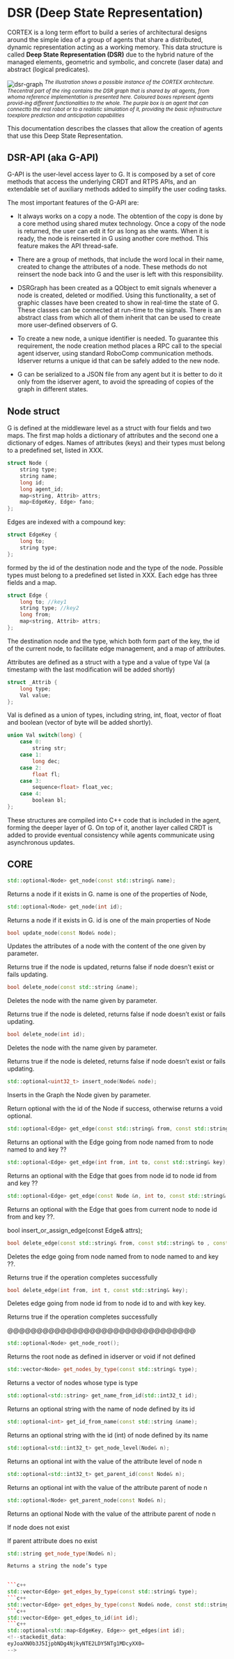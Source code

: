 # DSR (Deep State Representation)



CORTEX is a long term effort to build a series of architectural designs around the simple idea 
of a group of agents that share a distributed, dynamic representation acting as a working memory. 
This data structure is called **Deep State Representation (DSR)** due to the hybrid nature 
of the managed elements, geometric and symbolic, and concrete (laser data) and abstract (logical predicates).

![dsr-graph](https://user-images.githubusercontent.com/5784096/89400000-88576200-d713-11ea-8ac2-d2980568c2dc.png)
<sup>*The illustration shows a possible instance of the CORTEX architecture. Thecentral part of the ring contains the DSR graph that is shared by all agents, from whoma reference implementation is presented here. Coloured boxes represent agents provid-ing different functionalities to the whole. The purple box is an agent that can connectto the real robot or to a realistic simulation of it, providing the basic infrastructure toexplore prediction and anticipation capabilities*</sup>

This documentation describes the classes that allow the creation of agents that use this Deep State Representation.

## DSR-API (aka G-API)
G-API is the user-level access layer to G. It is composed by a set of core methods that access the underlying CRDT and RTPS APIs, and an extendable  set of auxiliary methods added to simplify the user coding tasks. 


The most important features of the G-API are:

-   It always works on a copy a node. The obtention of the copy is done by a core method using shared mutex technology. Once a copy of the node is returned, the user can edit it for as long as she wants. When it is ready, the node is reinserted in G using another core method. This feature makes the API thread-safe.
    
-   There are a group of methods, that include the word local in their name, created to change the attributes of a node. These methods do not reinsert the node back into G and the user is left with this responsibility.
    
-   DSRGraph has been created as a QObject to emit signals whenever a node is created, deleted or modified. Using this functionality, a set of graphic classes have been created to show in real-time the state of G. These classes can be connected at run-time to the signals. There is an abstract class from which all of them inherit that can be used to create more user-defined observers of G.
    
-   To create a new node, a unique identifier is needed. To guarantee this requirement, the node creation method places a RPC call to the special agent idserver, using standard RoboComp communication methods. Idserver returns a unique id that can be safely added to the new node.
    

-   G can be serialized to a JSON file from any agent but it is better to do it only from the idserver agent, to avoid the spreading of copies of the graph in different states.


## Node struct

G is defined at the middleware level as a struct with four fields and two maps. The first map holds a dictionary of attributes and the second one a dictionary of edges. Names of attributes (keys) and their types must belong to a predefined set, listed in XXX.  
  
```c++
struct Node {
	string type;
	string name;
	long id;
	long agent_id;
	map<string, Attrib> attrs;
	map<EdgeKey, Edge> fano;
};
```
 
 Edges are indexed with a compound key:
```c++
struct EdgeKey {
	long to;
	string type;
};
```

  

formed by the id of the destination node and the type of the node. Possible types must belong to a predefined set listed in XXX. Each edge has three fields and a map.
```c++
struct Edge {
	long to; //key1
	string type; //key2
	long from;
	map<string, Attrib> attrs;
};
```

The destination node and the type, which both form part of the key, the id of the current node, to facilitate edge management, and a map of attributes.

Attributes are defined as a struct with a type and a value of type Val (a timestamp with the last modification will be added shortly)
```c++
struct _Attrib {
	long type;
	Val value;
};
```

Val is defined as a union of types, including string, int, float, vector of float and boolean (vector of byte will be added shortly).

```c++
union Val switch(long) {
	case 0:
		string str;
	case 1:
		long dec;
	case 2:
		float fl;
	case 3:
		sequence<float> float_vec;
	case 4:
		boolean bl;
};
```
  

These structures are compiled into C++ code that is included in the agent, forming the deeper layer of G. On top of it, another layer called CRDT is added to provide eventual consistency while agents communicate using asynchronous updates.

## CORE

```c++
std::optional<Node> get_node(const std::string& name);
```

Returns a node if it exists in G. name is one of the properties of Node,

  
```c++
std::optional<Node> get_node(int id);
```
Returns a node if it exists in G. id is one of the main properties of Node

  
```c++
bool update_node(const Node& node);
```
Updates the attributes of a node with the content of the one given by parameter.

Returns true if the node is updated, returns false if node doesn’t exist or fails updating.

  
```c++
bool delete_node(const std::string &name);
```
Deletes the node with the name given by parameter.

Returns true if the node is deleted, returns false if node doesn’t exist or fails updating.

  
```c++
bool delete_node(int id);
```
Deletes the node with the name given by parameter.

Returns true if the node is deleted, returns false if node doesn’t exist or fails updating.

  
```c++
std::optional<uint32_t> insert_node(Node& node);
```
Inserts in the Graph the Node given by parameter.

Return optional with the id of the Node if success, otherwise returns a void optional.

  
```c++
std::optional<Edge> get_edge(const std::string& from, const std::string& to, const std::string& key);
```
Returns an optional with the Edge going from node named from to node named to and key ??

  
```c++
std::optional<Edge> get_edge(int from, int to, const std::string& key);
```
Returns an optional with the Edge that goes from node id to node id from and key ??

  
```c++
std::optional<Edge> get_edge(const Node &n, int to, const std::string& key)
```
Returns an optional with the Edge that goes from current node to node id from and key ??.

  

bool insert_or_assign_edge(const Edge& attrs);

  
```c++
bool delete_edge(const std::string& from, const std::string& to , const std::string& key);
```
Deletes the edge going from node named from to node named to and key ??.

Returns true if the operation completes successfully

  
```c++
bool delete_edge(int from, int t, const std::string& key);
```
Deletes edge going from node id from to node id to and with key key.

Returns true if the operation completes successfully

  

@@@@@@@@@@@@@@@@@@@@@@@@@@@@@@@@

  
```c++
std::optional<Node> get_node_root();
```
Returns the root node as defined in idserver or void if not defined
  
```c++
std::vector<Node> get_nodes_by_type(const std::string& type);
```
Returns a vector of nodes whose type is type

  
```c++
std::optional<std::string> get_name_from_id(std::int32_t id);
```
Returns an optional string with the name of node defined by its id

  
```c++
std::optional<int> get_id_from_name(const std::string &name);
```
Returns an optional string with the id (int) of node defined by its name

  
```c++
std::optional<std::int32_t> get_node_level(Node& n);
```
Returns an optional int with the value of the attribute level of node n
  
```c++
std::optional<std::int32_t> get_parent_id(const Node& n);
```
Returns an optional int with the value of the attribute parent of node n

  
```c++
std::optional<Node> get_parent_node(const Node& n);
```
Returns an optional Node with the value of the attribute parent of node n

If node does not exist

If parent attribute does no exist

  
```c++
std::string get_node_type(Node& n);

Returns a string the node’s type

  
```c++
std::vector<Edge> get_edges_by_type(const std::string& type);
```c++
std::vector<Edge> get_edges_by_type(const Node& node, const std::string& type);
```c++
std::vector<Edge> get_edges_to_id(int id);
```c++
std::optional<std::map<EdgeKey, Edge>> get_edges(int id);
<!--stackedit_data:
eyJoaXN0b3J5IjpbNDg4NjkyNTE2LDY5NTg1MDcyXX0=
-->